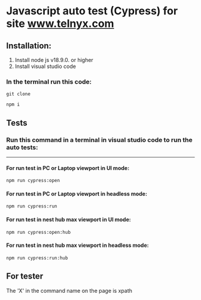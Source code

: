 # Javascript auto test (Cypress) for site www.telnyx.com
## Installation:
1. Install node js v18.9.0. or higher 
2. Install visual studio code
### In the terminal run this code:
```
git clone 
```
```
npm i
```
## Tests
### Run this command in a terminal in visual studio code to run the auto tests:
___
#### For run test in PC or Laptop viewport in UI mode: 
```
npm run cypress:open
```
#### For run test in PC or Laptop viewport in headless mode:
```
npm run cypress:run
```
#### For run test in nest hub max viewport in UI mode:
```
npm run cypress:open:hub
```
#### For run test in nest hub max viewport in headless mode:
```
npm run cypress:run:hub
```
## For tester
The 'X' in the command name on the page is xpath